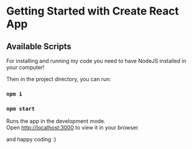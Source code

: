 # Getting Started with Create React App

## Available Scripts
For installing and running my code you need to have NodeJS installed in your computer!

Then in the project directory, you can run:
### `npm i`
### `npm start`

Runs the app in the development mode.\
Open [http://localhost:3000](http://localhost:3000) to view it in your browser.

and happy coding :)
